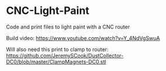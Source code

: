 # CNC-Light-Paint
Code and print files to light paint with a CNC router

Build video: https://www.youtube.com/watch?v=Y_4NdVgSwuA

Will also need this print to clamp to router: https://github.com/JeremySCook/DustCollector-DC0/blob/master/ClampMagnets-DC0.stl

